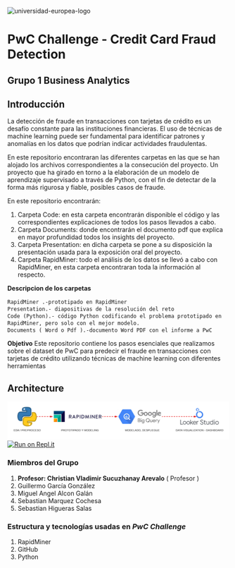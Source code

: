 ![universidad-europea-logo](https://user-images.githubusercontent.com/17354471/218064896-b8411ee7-5cec-4e97-8a71-216a4e6f3bf4.png)


# PwC Challenge - Credit Card Fraud Detection #
 ## Grupo 1 Business Analytics

## Introducción
La detección de fraude en transacciones con tarjetas de crédito es un desafío constante para las instituciones financieras. El uso de técnicas de machine learning puede ser fundamental para identificar patrones y anomalías en los datos que podrían indicar actividades fraudulentas.

En este repositorio encontraran las diferentes carpetas en las que se han alojado los archivos correspondientes a la consecución del proyecto. Un proyecto que ha girado en torno a la elaboración de un modelo de aprendizaje supervisado a través de Python, con el fin de detectar de la forma más rigurosa y fiable, posibles casos de fraude. 

En este repositorio encontrarán: 
 1. Carpeta Code: en esta carpeta encontrarán disponible el código y las correspondientes explicaciones de todos los pasos llevados a cabo.
 2. Carpeta Documents: donde encontrarán el documento pdf que explica en mayor profundidad todos los insights del proyecto.
 3. Carpeta Presentation: en dicha carpeta se pone a su disposición la presentación usada para la exposición oral del proyecto.
 4. Carpeta RapidMiner: todo el análisis de los datos se llevó a cabo con RapidMiner, en esta carpeta encontraran toda la información al respecto. 

**Descripcion de los carpetas**
```shell
RapidMiner .-prototipado en RapidMiner
Presentation.- diapositivas de la resolución del reto
Code (Python).- código Python codificando el problema prototipado en RapidMiner, pero solo con el mejor modelo.
Documents ( Word o Pdf ).-documento Word PDF con el informe a PwC
```

**Objetivo**
Este repositorio contiene los pasos esenciales que realizamos sobre el dataset de PwC para predecir el fraude en transacciones con tarjetas de crédito utilizando técnicas de machine learning con diferentes herramientas

 ## Architecture ##
 ![Architecture](https://github.com/GuillermoGG0102/PwC-Grupo1/blob/af7fac28ea78dcf0ba11014cd73f6ba76607b1ac/Diagrama%20en%20blanco.png)
 [![Run on Repl.it](https://repl.it/badge/github/sukuzhanay/chat_using_sockets)](https://repl.it/github/sukuzhanay/chat_using_sockets)
   
### Miembros del Grupo
1. **Profesor: Christian Vladimir Sucuzhanay Arevalo** ( Profesor )
2. Guillermo García González
3. Miguel Angel Alcon Galán
4. Sebastian Marquez Cochesa
5. Sebastian Higueras Salas
### Estructura y tecnologías usadas en _**PwC Challenge**_

1. RapidMiner
2. GitHub
3. Python




